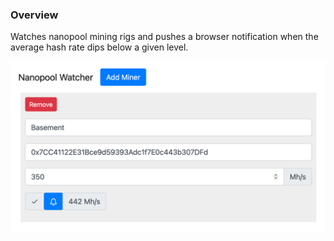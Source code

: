 ### Overview

Watches nanopool mining rigs and pushes a browser notification when the average hash rate dips below a given level.

![Overview](overview.png)
